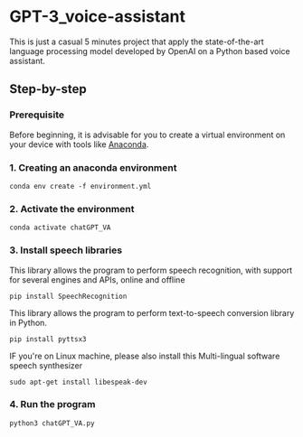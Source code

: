 # GPT-3_voice-assistant
This is just a casual 5 minutes project that apply the state-of-the-art language processing model developed by OpenAI on a Python based voice assistant.

## Step-by-step
### Prerequisite
Before beginning, it is advisable for you to create a virtual environment on your device with tools like [Anaconda](https://www.anaconda.com/).

### 1. Creating an anaconda environment
```
conda env create -f environment.yml
```

### 2. Activate the environment
```
conda activate chatGPT_VA
```

### 3. Install speech libraries
This library allows the program to perform speech recognition, with support for several engines and APIs, online and offline
```
pip install SpeechRecognition
```
This library allows the program to perform text-to-speech conversion library in Python.
```
pip install pyttsx3
```

IF you're on Linux machine, please also install this Multi-lingual software speech synthesizer
```
sudo apt-get install libespeak-dev
```

### 4. Run the program
```
python3 chatGPT_VA.py
```
